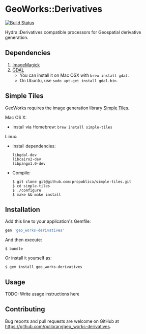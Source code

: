 # GeoWorks::Derivatives

[![Build Status](https://img.shields.io/travis/eliotjordan/geo_works-derivatives/master.svg)](https://travis-ci.org/eliotjordan/geo_works-derivatives)

Hydra::Derivatives compatible processors for Geospatial derivative generation.

## Dependencies

1. [ImageMagick](http://www.imagemagick.org/)
1. [GDAL](http://www.gdal.org/)
    * You can install it on Mac OSX with `brew install gdal`.
    * On Ubuntu, use `sudo apt-get install gdal-bin`.

## Simple Tiles

GeoWorks requires the image generation library [Simple Tiles](http://propublica.github.io/simple-tiles/).

Mac OS X:

- Install via Homebrew: ```brew install simple-tiles```

Linux:

- Install dependencies:

  ```
  libgdal-dev
  libcairo2-dev
  libpango1.0-dev
  ```

- Compile:

  ```
  $ git clone git@github.com:propublica/simple-tiles.git
  $ cd simple-tiles
  $ ./configure
  $ make && make install
  ```

## Installation

Add this line to your application's Gemfile:

```ruby
gem 'geo_works-derivatives'
```

And then execute:

    $ bundle

Or install it yourself as:

    $ gem install geo_works-derivatives

## Usage

TODO: Write usage instructions here

## Contributing

Bug reports and pull requests are welcome on GitHub at https://github.com/pulibrary/geo_works-derivatives.
